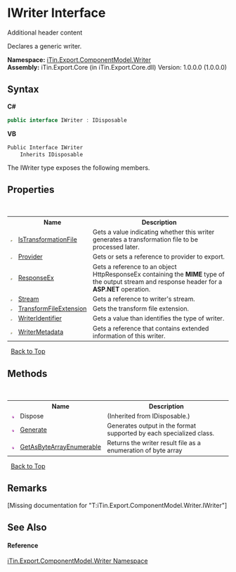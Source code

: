 # IWriter Interface
Additional header content 

Declares a generic writer.

**Namespace:**&nbsp;<a href="N_iTin_Export_ComponentModel_Writer">iTin.Export.ComponentModel.Writer</a><br />**Assembly:**&nbsp;iTin.Export.Core (in iTin.Export.Core.dll) Version: 1.0.0.0 (1.0.0.0)

## Syntax

**C#**<br />
``` C#
public interface IWriter : IDisposable
```

**VB**<br />
``` VB
Public Interface IWriter
	Inherits IDisposable
```

The IWriter type exposes the following members.


## Properties
&nbsp;<table><tr><th></th><th>Name</th><th>Description</th></tr><tr><td>![Public property](media/pubproperty.gif "Public property")</td><td><a href="P_iTin_Export_ComponentModel_Writer_IWriter_IsTransformationFile">IsTransformationFile</a></td><td>
Gets a value indicating whether this writer generates a transformation file to be processed later.</td></tr><tr><td>![Public property](media/pubproperty.gif "Public property")</td><td><a href="P_iTin_Export_ComponentModel_Writer_IWriter_Provider">Provider</a></td><td>
Gets or sets a reference to provider to export.</td></tr><tr><td>![Public property](media/pubproperty.gif "Public property")</td><td><a href="P_iTin_Export_ComponentModel_Writer_IWriter_ResponseEx">ResponseEx</a></td><td>
Gets a reference to an object HttpResponseEx containing the <strong>MIME</strong> type of the output stream and response header for a <strong>ASP.NET</strong> operation.</td></tr><tr><td>![Public property](media/pubproperty.gif "Public property")</td><td><a href="P_iTin_Export_ComponentModel_Writer_IWriter_Stream">Stream</a></td><td>
Gets a reference to writer's stream.</td></tr><tr><td>![Public property](media/pubproperty.gif "Public property")</td><td><a href="P_iTin_Export_ComponentModel_Writer_IWriter_TransformFileExtension">TransformFileExtension</a></td><td>
Gets the transform file extension.</td></tr><tr><td>![Public property](media/pubproperty.gif "Public property")</td><td><a href="P_iTin_Export_ComponentModel_Writer_IWriter_WriterIdentifier">WriterIdentifier</a></td><td>
Gets a value than identifies the type of writer.</td></tr><tr><td>![Public property](media/pubproperty.gif "Public property")</td><td><a href="P_iTin_Export_ComponentModel_Writer_IWriter_WriterMetadata">WriterMetadata</a></td><td>
Gets a reference that contains extended information of this writer.</td></tr></table>&nbsp;
<a href="#iwriter-interface">Back to Top</a>

## Methods
&nbsp;<table><tr><th></th><th>Name</th><th>Description</th></tr><tr><td>![Public method](media/pubmethod.gif "Public method")</td><td>Dispose</td><td> (Inherited from IDisposable.)</td></tr><tr><td>![Public method](media/pubmethod.gif "Public method")</td><td><a href="M_iTin_Export_ComponentModel_Writer_IWriter_Generate">Generate</a></td><td>
Generates output in the format supported by each specialized class.</td></tr><tr><td>![Public method](media/pubmethod.gif "Public method")</td><td><a href="M_iTin_Export_ComponentModel_Writer_IWriter_GetAsByteArrayEnumerable">GetAsByteArrayEnumerable</a></td><td>
Returns the writer result file as a enumeration of byte array</td></tr></table>&nbsp;
<a href="#iwriter-interface">Back to Top</a>

## Remarks
\[Missing <remarks> documentation for "T:iTin.Export.ComponentModel.Writer.IWriter"\]

## See Also


#### Reference
<a href="N_iTin_Export_ComponentModel_Writer">iTin.Export.ComponentModel.Writer Namespace</a><br />
